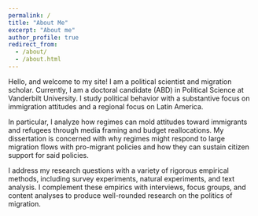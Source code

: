 ```yaml
---
permalink: /
title: "About Me"
excerpt: "About me"
author_profile: true
redirect_from: 
  - /about/
  - /about.html
---
```


Hello, and welcome to my site! I am a political scientist and migration scholar. Currently, I am a doctoral candidate (ABD) in Political Science at Vanderbilt University. I study political behavior with a substantive focus on immigration attitudes and a regional focus on Latin America.

In particular, I analyze how regimes can mold attitudes toward immigrants and refugees through media framing and budget reallocations. My dissertation is concerned with why regimes might respond to large migration flows with pro-migrant policies and how they can sustain citizen support for said policies.

I address my research questions with a variety of rigorous empirical methods, including survey experiments, natural experiments, and text analysis. I complement these empirics with interviews, focus groups, and content analyses to produce well-rounded research on the politics of migration. 


